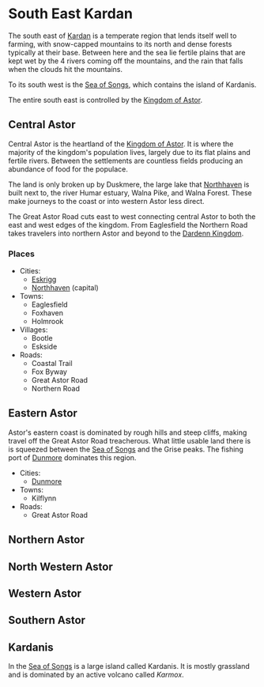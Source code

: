# South East Kardan

The south east of [Kardan](README.md) is a temperate region that lends itself well to farming, with snow-capped mountains to its north and dense forests typically at their base. Between here and the sea lie fertile plains that are kept wet by the 4 rivers coming off the mountains, and the rain that falls when the clouds hit the mountains.

To its south west is the [Sea of Songs](../sea-of-songs.md), which contains the island of Kardanis.

The entire south east is controlled by the [Kingdom of Astor](../../civilisations/kingdom-of-astor/README.md).

## Central Astor

Central Astor is the heartland of the [Kingdom of Astor](../../civilisations/kingdom-of-astor/README.md). It is where the majority of the kingdom's population lives, largely due to its flat plains and fertile rivers. Between the settlements are countless fields producing an abundance of food for the populace.

The land is only broken up by Duskmere, the large lake that [Northhaven](../../civilisations/kingdom-of-astor/settlements/northhaven/README.md) is built next to, the river Humar estuary, Walna Pike, and Walna Forest. These make journeys to the coast or into western Astor less direct.

The Great Astor Road cuts east to west connecting central Astor to both the east and west edges of the kingdom. From Eaglesfield the Northern Road takes travelers into northern Astor and beyond to the [Dardenn Kingdom](../../civilisations/dardenn-kingdom/README.md).

### Places

- Cities:
  - [Eskrigg](../../civilisations/kingdom-of-astor/settlements/eskrigg.md)
  - [Northhaven](../../civilisations/kingdom-of-astor/settlements/northhaven/README.md) (capital)
- Towns:
  - Eaglesfield
  - Foxhaven
  - Holmrook
- Villages:
  - Bootle
  - Eskside
- Roads:
  - Coastal Trail
  - Fox Byway
  - Great Astor Road
  - Northern Road

## Eastern Astor

Astor's eastern coast is dominated by rough hills and steep cliffs, making travel off the Great Astor Road treacherous. What little usable land there is is squeezed between the [Sea of Songs](../sea-of-songs.md) and the Grise peaks. The fishing port of [Dunmore](../../civilisations/kingdom-of-astor/settlements/dunmore.md) dominates this region.

- Cities:
  - [Dunmore](../../civilisations/kingdom-of-astor/settlements/dunmore.md)
- Towns:
  - Kilflynn
- Roads:
  - Great Astor Road

## Northern Astor

## North Western Astor

## Western Astor

## Southern Astor

## Kardanis

In the [Sea of Songs](../sea-of-songs.md) is a large island called Kardanis. It is mostly grassland and is dominated by an active volcano called *Karmox*.
